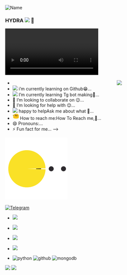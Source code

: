 ![Name](https://github.com/sharannyobasu/sharannyobasu/blob/master/Hello(1).gif)
### HYDRA <img src="https://github.com/rajput2107/rajput2107/blob/master/Assets/Hi.gif" width="29px"> 🐼

![logo](https://telegra.ph/file/cdc4b14bb80b72e93902b.mp4)





- <img src="https://media.tenor.com/images/df8c44a1d20ab367fdcb21880985fd33/tenor.gif" align="right"  width="30%"/>
- <img src="https://raw.githubusercontent.com/alexnaiman/alexnaiman/master/resources/Confused_Dog.gif" height="50px" /> i’m currently learning on Github😁...
- <img src="https://raw.githubusercontent.com/alexnaiman/alexnaiman/master/resources/party_parrot.gif" height="35px" /> I’m currently learning Tg bot making🤖...
- 👯 I’m looking to collaborate on 😉...
- 🤔 I’m looking for help with 😌...
- <img src="https://raw.githubusercontent.com/alexnaiman/alexnaiman/master/resources/chat.gif" height="35px" /> happy to helpAsk me about what 🐼...
- <img alt="GIF" src="https://github.com/deut-erium/deut-erium/blob/master/assets/happy.gif?raw=1" width="20vw" /> How to reach me:How To Reach me,🤔...
- 😄 Pronouns:...
- ⚡ Fun fact for me...
-->

<img src="https://raw.githubusercontent.com/Aniket965/Aniket965/master/pacman.svg?sanitize=true" width="200" height="200">

[![Telegram](https://img.shields.io/badge/-@Tg_Hydra_Galaxy-blue?style=flat&logo=Telegram&logoColor=white)](https://t.me/Tg_Hydra_Galaxy)
- <a href="https://www.instagram.com/teen_developer/"><img src="https://img.shields.io/badge/instagram%20@Tg_Hydra_Galaxy-DD2476?style=for-the-badge&logo=instagram&logoColor=white"/></a>
- <a href="https://www.instagram.com/teen_developer/"><img src="https://img.shields.io/badge/facebook%20@Tg_Hydra_Galaxy.1694-344E86?style=for-the-badge&logo=facebook&logoColor=white"/></a>
- <a href="https://www.instagram.com/teen_developer/"><img src="https://img.shields.io/badge/twitter%20@Tg_Hydra_Galaxy-0D95E8?style=for-the-badge&logo=twitter&logoColor=white"/></a>
- <a href="https://😁/"><img height="30px" src="https://img.shields.io/badge/My%20Website:%20savio.works-8E2DE2?style=for-the-badge&logo=google%20chrome&logoColor=white"/></a>

- ![python](https://img.shields.io/badge/-python-grey?style=for-the-badge&logo=python&logoColor=white&labelColor=8E2DE2)
![github](https://img.shields.io/badge/-github-grey?style=for-the-badge&logo=github&logoColor=white&labelColor=8E2DE2)
![mongodb](https://img.shields.io/badge/-mongodb-grey?style=for-the-badge&logo=mongodb&logoColor=white&labelColor=8E2DE2)

<img src="https://github-readme-stats.vercel.app/api?username=Hydrayt777&show_icons=true&title_color=03fc90&icon_color=03fc90&text_color=03fc90&bg_color=002b19">

<img src="https://raw.githubusercontent.com/omidnikrah/omidnikrah/master/activity-profile.png" />

</div>

